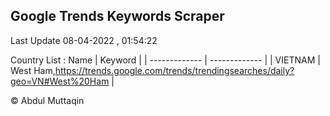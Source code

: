 

## Google Trends Keywords Scraper 
 
Last Update 08-04-2022 , 01:54:22

Country List :
 Name  | Keyword |
| ------------- | ------------- |
| VIETNAM | West Ham,https://trends.google.com/trends/trendingsearches/daily?geo=VN#West%20Ham |



© Abdul Muttaqin 
